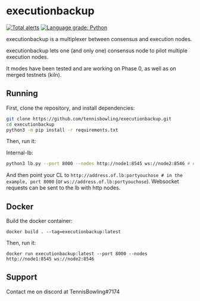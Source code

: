 # executionbackup
[![Total alerts](https://img.shields.io/lgtm/alerts/g/TennisBowling/executionbackup.svg?logo=lgtm&logoWidth=18)](https://lgtm.com/projects/g/TennisBowling/executionbackup/alerts/)
[![Language grade: Python](https://img.shields.io/lgtm/grade/python/g/TennisBowling/executionbackup.svg?logo=lgtm&logoWidth=18)](https://lgtm.com/projects/g/TennisBowling/executionbackup/context:python)

executionbackup is a multiplexer between consensus and execution nodes.

executionbackup lets one (and only one) consensus node to pilot multiple execution nodes.  

It modes have been tested and are working on Phase 0, as well as on merged testnets (kiln).

## Running

First, clone the repository, and install dependencies:

```bash
git clone https://github.com/tennisbowling/executionbackup.git
cd executionbackup
python3 -m pip install -r requirements.txt
```

Then, run it:

Internal-lb:

```bash
python3 lb.py --port 8000 --nodes http://node1:8545 ws://node2:8546 # etc
```
And then point your CL to `http://address.of.lb:portyouchose # in the example, port 8000` (or `ws://address.of.lb:portyouchose`). Websocket requests can be sent to the lb with http nodes.

## Docker

Build the docker container:

```
docker build . --tag=executionbackup:latest
```

Then, run it:
```
docker run executionbackup:latest --port 8000 --nodes http://node1:8545 ws://node2:8546
```

## Support
Contact me on discord at TennisBowling#7174
